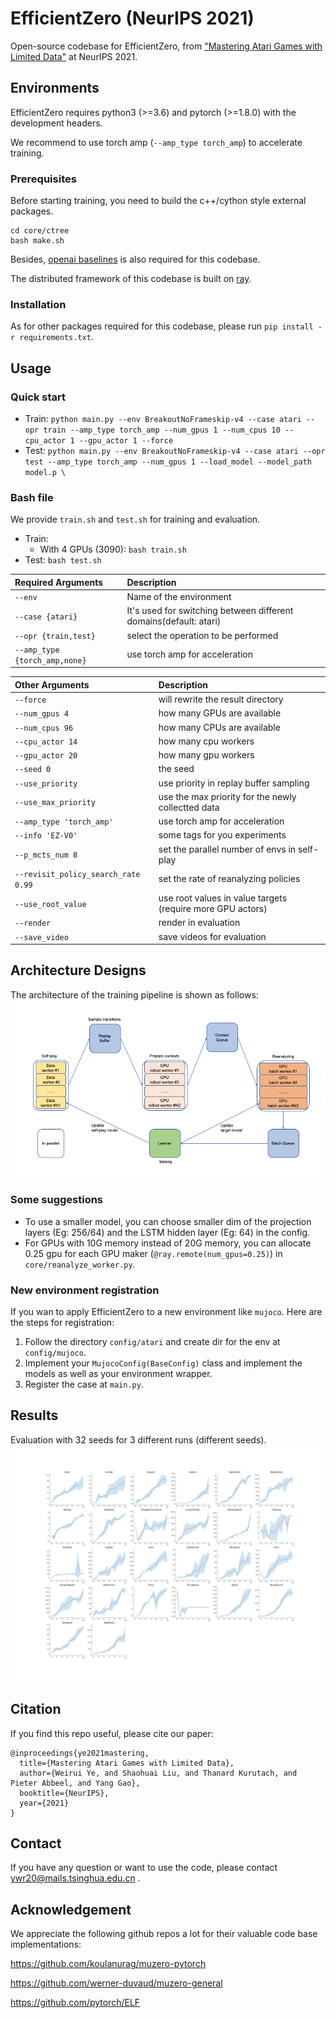 # EfficientZero (NeurIPS 2021)
Open-source codebase for EfficientZero, from ["Mastering Atari Games with Limited Data"](https://arxiv.org/abs/2111.00210) at NeurIPS 2021.

## Environments
EfficientZero requires python3 (>=3.6) and pytorch (>=1.8.0) with the development headers. 

We recommend to use torch amp (`--amp_type torch_amp`) to accelerate training.

### Prerequisites
Before starting training, you need to build the c++/cython style external packages.
```
cd core/ctree
bash make.sh
``` 
Besides, [openai baselines](https://github.com/openai/baselines) is also required for this codebase.

The distributed framework of this codebase is built on [ray](https://docs.ray.io/en/releases-1.0.0/auto_examples/overview.html).

### Installation
As for other packages required for this codebase, please run `pip install -r requirements.txt`.

## Usage
### Quick start
* Train: `python main.py --env BreakoutNoFrameskip-v4 --case atari --opr train --amp_type torch_amp --num_gpus 1 --num_cpus 10 --cpu_actor 1 --gpu_actor 1 --force`
* Test: `python main.py --env BreakoutNoFrameskip-v4 --case atari --opr test --amp_type torch_amp --num_gpus 1 --load_model --model_path model.p \`
### Bash file
We provide `train.sh` and `test.sh` for training and evaluation.
* Train: 
  * With 4 GPUs (3090): `bash train.sh`
* Test: `bash test.sh`

|Required Arguments | Description|
|:-------------|:-------------|
| `--env`                             |Name of the environment|
| `--case {atari}`                    |It's used for switching between different domains(default: atari)|
| `--opr {train,test}`                |select the operation to be performed|
| `--amp_type {torch_amp,none}`       |use torch amp for acceleration|

|Other Arguments | Description|
|:-------------|:-------------|
| `--force`                           |will rewrite the result directory
| `--num_gpus 4`                      |how many GPUs are available
| `--num_cpus 96`                     |how many CPUs are available
| `--cpu_actor 14`                    |how many cpu workers
| `--gpu_actor 20`                    |how many gpu workers
| `--seed 0`                          |the seed
| `--use_priority`                    |use priority in replay buffer sampling
| `--use_max_priority`                |use the max priority for the newly collectted data
| `--amp_type 'torch_amp'`            |use torch amp for acceleration
| `--info 'EZ-V0'`                    |some tags for you experiments
| `--p_mcts_num 8`                    |set the parallel number of envs in self-play 
| `--revisit_policy_search_rate 0.99` |set the rate of reanalyzing policies
| `--use_root_value`                  |use root values in value targets (require more GPU actors)
| `--render`                          |render in evaluation
| `--save_video`                      |save videos for evaluation
 
## Architecture Designs
The architecture of the training pipeline is shown as follows:
![](static/imgs/archi.png)

### Some suggestions
* To use a smaller model, you can choose smaller dim of the projection layers (Eg: 256/64) and the LSTM hidden layer (Eg: 64) in the config. 
* For GPUs with 10G memory instead of 20G memory, you can allocate 0.25 gpu for each GPU maker (`@ray.remote(num_gpus=0.25)`) in `core/reanalyze_worker.py`.

### New environment registration
If you wan to apply EfficientZero to a new environment like `mujoco`. Here are the steps for registration:
1. Follow the directory `config/atari` and create dir for the env at `config/mujoco`.
2. Implement your `MujocoConfig(BaseConfig)` class and implement the models as well as your environment wrapper.
3. Register the case at `main.py`.

## Results 
Evaluation with 32 seeds for 3 different runs (different seeds).
![](static/imgs/total_results.png)

## Citation
If you find this repo useful, please cite our paper:
```
@inproceedings{ye2021mastering,
  title={Mastering Atari Games with Limited Data},
  author={Weirui Ye, and Shaohuai Liu, and Thanard Kurutach, and Pieter Abbeel, and Yang Gao},
  booktitle={NeurIPS},
  year={2021}
}
```

## Contact
If you have any question or want to use the code, please contact ywr20@mails.tsinghua.edu.cn .

## Acknowledgement
We appreciate the following github repos a lot for their valuable code base implementations:

https://github.com/koulanurag/muzero-pytorch

https://github.com/werner-duvaud/muzero-general

https://github.com/pytorch/ELF
